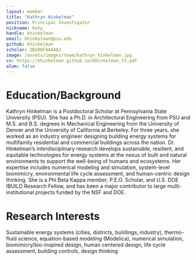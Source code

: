 ```yaml
---
layout: member
title: "Kathryn Hinkelman"
position: Principal Investigator
nickname: Katy
handle: khinkelman
email: khinkelman@psu.edu
github: khinkelman
scholar: ZB1OQFAAAAAJ
image: /assets/images/team/kathryn_hinkelman.jpg
cv: https://khinkelman.github.io/KHinkelman_CV.pdf
alum: false
---
```

# Education/Background
Kathryn Hinkelman is a Postdoctoral Scholar at Pennsylvania State University (PSU). 
She has a Ph.D. in Architectural Engineering from PSU and M.S. and B.S. degrees in Mechanical Engineering 
from the University of Denver and the University of California at Berkeley. For three years, she 
worked as an industry engineer designing building energy systems for multifamily residential and 
commercial buildings across the nation. Dr. Hinkelman’s interdisciplinary research develops 
sustainable, resilient, and equitable technologies for energy systems at the nexus of built and 
natural environments to support the well-being of humans and ecosystems. Her expertise includes 
numerical modeling and simulation, system-level biomimicry, environmental life cycle assessment, 
and human-centric design thinking. She is a Phi Beta Kappa member, P.E.O. Scholar, and U.S. 
DOE IBUILD Research Fellow, and has been a major contributor to large multi-institutional projects 
funded by the NSF and DOE. 


# Research Interests
Sustainable energy systems (cities, districts, buildings, industry), thermo-fluid science, equation-based
modeling (Modelica), numerical simulation, biomimicry/bio-inspired design, human centered design, life
cycle assessment, building controls, design thinking